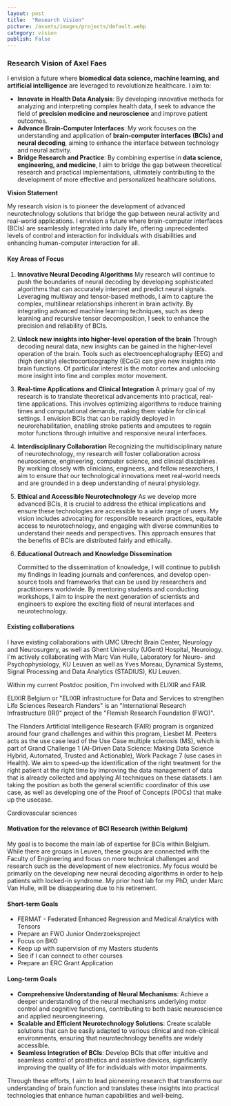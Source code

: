 ```yaml
---
layout: post
title:  "Research Vision"
picture: /assets/images/projects/default.webp
category: vision
publish: False
---
```


### Research Vision of Axel Faes

I envision a future where **biomedical data science, machine learning, and artificial intelligence** are leveraged to revolutionize healthcare. I aim to:
   - **Innovate in Health Data Analysis**: By developing innovative methods for analyzing and interpreting complex health data, I seek to advance the field of **precision medicine and neuroscience** and improve patient outcomes.
   - **Advance Brain-Computer Interfaces**: My work focuses on the understanding and application of **brain-computer interfaces (BCIs) and neural decoding**, aiming to enhance the interface between technology and neural activity.
   - **Bridge Research and Practice**: By combining expertise in **data science, engineering, and medicine**, I aim to bridge the gap between theoretical research and practical implementations, ultimately contributing to the development of more effective and personalized healthcare solutions.

**Vision Statement**

My research vision is to pioneer the development of advanced neurotechnology solutions that bridge the gap between neural activity and real-world applications. I envision a future where brain-computer interfaces (BCIs) are seamlessly integrated into daily life, offering unprecedented levels of control and interaction for individuals with disabilities and enhancing human-computer interaction for all.

#### Key Areas of Focus

1. **Innovative Neural Decoding Algorithms**
   My research will continue to push the boundaries of neural decoding by developing sophisticated algorithms that can accurately interpret and predict neural signals. Leveraging multiway and tensor-based methods, I aim to capture the complex, multilinear relationships inherent in brain activity. By integrating advanced machine learning techniques, such as deep learning and recursive tensor decomposition, I seek to enhance the precision and reliability of BCIs.

2. **Unlock new insights into higher-level operation of the brain**
   Through decoding neural data, new insights can be gained in the higher-level operation of the brain. Tools such as electroencephalography (EEG) and (high density) electrocorticography (ECoG) can give new insights into brain functions. Of particular interest is the motor cortex and unlocking more insight into fine and complex motor movement.

3. **Real-time Applications and Clinical Integration**
   A primary goal of my research is to translate theoretical advancements into practical, real-time applications. This involves optimizing algorithms to reduce training times and computational demands, making them viable for clinical settings. I envision BCIs that can be rapidly deployed in neurorehabilitation, enabling stroke patients and amputees to regain motor functions through intuitive and responsive neural interfaces.

4. **Interdisciplinary Collaboration**
   Recognizing the multidisciplinary nature of neurotechnology, my research will foster collaboration across neuroscience, engineering, computer science, and clinical disciplines. By working closely with clinicians, engineers, and fellow researchers, I aim to ensure that our technological innovations meet real-world needs and are grounded in a deep understanding of neural physiology.

5. **Ethical and Accessible Neurotechnology**
   As we develop more advanced BCIs, it is crucial to address the ethical implications and ensure these technologies are accessible to a wide range of users. My vision includes advocating for responsible research practices, equitable access to neurotechnology, and engaging with diverse communities to understand their needs and perspectives. This approach ensures that the benefits of BCIs are distributed fairly and ethically.

6. **Educational Outreach and Knowledge Dissemination**

   Committed to the dissemination of knowledge, I will continue to publish my findings in leading journals and conferences, and develop open-source tools and frameworks that can be used by researchers and practitioners worldwide. By mentoring students and conducting workshops, I aim to inspire the next generation of scientists and engineers to explore the exciting field of neural interfaces and neurotechnology.

#### Existing collaborations
I have existing collaborations with UMC Utrecht Brain Center, Neurology and Neurosurgery, as well as Ghent University (UGent) Hospital, Neurology. I'm actively collaborating with Marc Van Hulle, Laboratory for Neuro- and Psychophysiology, KU Leuven as well as Yves Moreau, Dynamical Systems, Signal Processing and Data Analytics (STADIUS), KU Leuven. 

Within my current Postdoc position, I'm involved with ELIXIR and FAIR.

ELIXIR Belgium or "ELIXIR infrastructure for Data and Services to strengthen Life Sciences Research Flanders" is an "International Research Infrastructure (IRI)" project of the "Flemish Research Foundation (FWO)". 

The Flanders Artificial Intelligence Research (FAIR) program is organized around four grand challenges and within this program, Liesbet M. Peeters acts as the use case lead of the Use Case multiple sclerosis (MS), which is part of Grand Challenge 1 (AI-Driven Data Science: Making Data Science Hybrid, Automated, Trusted and Actionable), Work Package 7 (use cases in Health). We aim to speed-up the identification of the right treatment for the right patient at the right time by improving the data management of data that is already collected and applying AI techniques on these datasets. I am taking the position as both the general scientific coordinator of this use case, as well as developing one of the Proof of Concepts (POCs) that make up the usecase. 

Cardiovascular sciences

#### Motivation for the relevance of BCI Research (within Belgium)
My goal is to become the main lab of expertise for BCIs within Belgium. While there are groups in Leuven, these groups are connected with the Faculty of Engineering and focus on more technical challenges and research such as the development of new electronics. My focus would be primarily on the developing new neural decoding algorithms in order to help patients with locked-in syndrome. My prior host lab for my PhD, under Marc Van Hulle, will be disappearing due to his retirement. 

#### Short-term Goals
- FERMAT - Federated Enhanced Regression and Medical Analytics with Tensors
- Prepare an FWO Junior Onderzoeksproject
- Focus on BKO
- Keep up with supervision of my Masters students
- See if I can connect to other courses
- Prepare an ERC Grant Application

#### Long-term Goals
- **Comprehensive Understanding of Neural Mechanisms**: Achieve a deeper understanding of the neural mechanisms underlying motor control and cognitive functions, contributing to both basic neuroscience and applied neuroengineering.
- **Scalable and Efficient Neurotechnology Solutions**: Create scalable solutions that can be easily adapted to various clinical and non-clinical environments, ensuring that neurotechnology benefits are widely accessible.
- **Seamless Integration of BCIs**: Develop BCIs that offer intuitive and seamless control of prosthetics and assistive devices, significantly improving the quality of life for individuals with motor impairments.

Through these efforts, I aim to lead pioneering research that transforms our understanding of brain function and translates these insights into practical technologies that enhance human capabilities and well-being.
